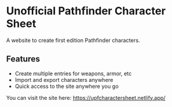 # Unofficial Pathfinder Character Sheet
A website to create first edition Pathfinder characters. 

## Features
- Create multiple entries for weapons, armor, etc
- Import and export characters anywhere
- Quick access to the site anywhere you go

You can visit the site here: https://upfcharactersheet.netlify.app/
